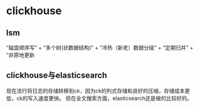 # clickhouse
## lsm
“磁盘顺序写” + “多个树(状数据结构)” + “冷热（新老）数据分级” + “定期归并” + “非原地更新
## clickhouse与elasticsearch
现在流行将日志的存储转移到ck，因为ck的列式存储和良好的压缩，存储成本更低，ck的写入速度更快。
但在全文搜索方面，elasticsearch还是做的比较好的。
